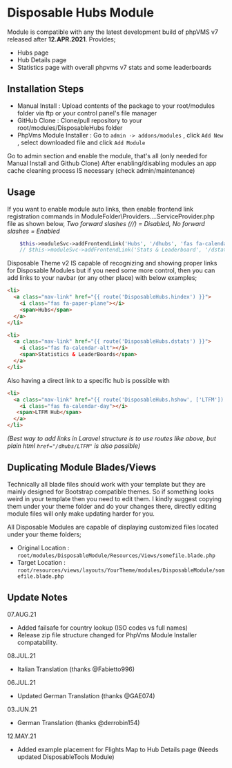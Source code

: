 # Disposable Hubs Module

Module is compatible with any the latest development build of phpVMS v7 released after **12.APR.2021**. Provides;

* Hubs page
* Hub Details page
* Statistics page with overall phpvms v7 stats and some leaderboards

## Installation Steps

* Manual Install : Upload contents of the package to your root/modules folder via ftp or your control panel's file manager 
* GitHub Clone : Clone/pull repository to your root/modules/DisposableHubs folder
* PhpVms Module Installer : Go to `admin -> addons/modules` , click `Add New` , select downloaded file and click `Add Module`

Go to admin section and enable the module, that's all (only needed for Manual Install and Github Clone)
After enabling/disabling modules an app cache cleaning process IS necessary (check admin/maintenance)

## Usage

If you want to enable module auto links, then enable frontend link registration commands in ModuleFolder\Providers\....ServiceProvider.php file as shown below, *Two forward slashes (//) = Disabled, No forward slashes = Enabled*

```php
    $this->moduleSvc->addFrontendLink('Hubs', '/dhubs', 'fas fa-calendar', $logged_in=true);
    // $this->moduleSvc->addFrontendLink('Stats & Leaderboard', '/dstats', 'fas fa-cog', $logged_in=true);
```

Disposable Theme v2 IS capable of recognizing and showing proper links for Disposable Modules but if you need some more control, then you can add links to your navbar (or any other place) with below examples;

```html
<li>
  <a class="nav-link" href="{{ route('DisposableHubs.hindex') }}">
    <i class="fas fa-paper-plane"></i>
    <span>Hubs</span>
  </a>
</li>

<li>
  <a class="nav-link" href="{{ route('DisposableHubs.dstats') }}">
    <i class="fas fa-calendar-alt"></i>
    <span>Statistics & LeaderBoards</span>
  </a>
</li>
```

Also having a direct link to a specific hub is possible with

```html
<li>
  <a class="nav-link" href="{{ route('DisposableHubs.hshow', ['LTFM']) }}">
    <i class="fas fa-calendar-day"></i>
   <span>LTFM Hub</span>
  </a>
</li>
```

*(Best way to add links in Laravel structure is to use routes like above, but plain html `href="/dhubs/LTFM"` is also possible)*

## Duplicating Module Blades/Views

Technically all blade files should work with your template but they are mainly designed for Bootstrap compatible themes. So if something looks weird in your template then you need to edit them. I kindly suggest copying them under your theme folder and do your changes there, directly editing module files will only make updating harder for you.

All Disposable Modules are capable of displaying customized files located under your theme folders;

* Original Location : `root/modules/DisposableModule/Resources/Views/somefile.blade.php`
* Target Location   : `root/resources/views/layouts/YourTheme/modules/DisposableModule/somefile.blade.php`

## Update Notes

07.AUG.21
* Added failsafe for country lookup (ISO codes vs full names)
* Release zip file structure changed for PhpVms Module Installer compatability.

08.JUL.21
* Italian Translation (thanks @Fabietto996)

06.JUL.21
* Updated German Translation (thanks @GAE074)

03.JUN.21
* German Translation (thanks @derrobin154)

12.MAY.21
* Added example placement for Flights Map to Hub Details page (Needs updated DisposableTools Module)
